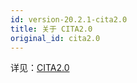 ```yaml
---
id: version-20.2.1-cita2.0
title: 关于 CITA2.0
original_id: cita2.0
---
```

详见：[CITA2.0](https://cita-cloud-docs.readthedocs.io/zh_CN/latest/index.html)
